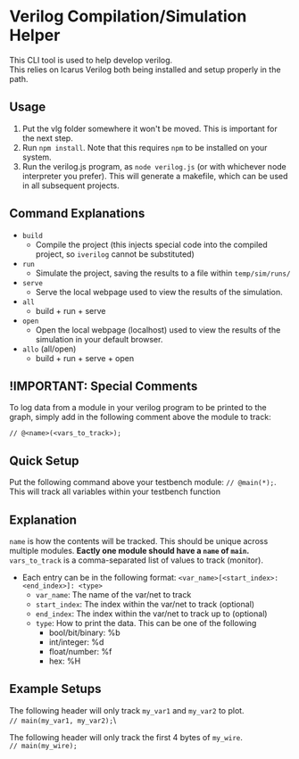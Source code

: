 # Verilog Compilation/Simulation Helper
This CLI tool is used to help develop verilog.\
This relies on Icarus Verilog both being installed and setup properly in the path.

## Usage
1. Put the vlg folder somewhere it won't be moved. This is important for the next step.
2. Run `npm install`. Note that this requires `npm` to be installed on your system.
3. Run the verilog.js program, as `node verilog.js` (or with whichever node interpreter you prefer). This will generate a makefile, which can be used in all subsequent projects.

## Command Explanations
* `build`
  * Compile the project (this injects special code into the compiled project, so `iverilog` cannot be substituted)
* `run`
  * Simulate the project, saving the results to a file within `temp/sim/runs/`
* `serve`
  * Serve the local webpage used to view the results of the simulation.
* `all`
  * build + run + serve
* `open`
  * Open the local webpage (localhost) used to view the results of the simulation in your default browser.
* `allo` (all/open)
  * build + run + serve + open

## !IMPORTANT: Special Comments
To log data from a module in your verilog program to be printed to the graph, simply add in the following comment above the module to track:
```
// @<name>(<vars_to_track>);
```

## Quick Setup
Put the following command above your testbench module: `// @main(*);`. This will track all variables within your testbench function

## Explanation
`name` is how the contents will be tracked. This should be unique across multiple modules. **Eactly one module should have a `name` of `main`.**\
`vars_to_track` is a comma-separated list of values to track (monitor).
* Each entry can be in the following format: `<var_name>[<start_index>:<end_index>]: <type>`
  * `var_name`: The name of the var/net to track
  * `start_index`: The index within the var/net to track (optional)
  * `end_index`: The index within the var/net to track up to (optional)
  * `type`: How to print the data. This can be one of the following
    * bool/bit/binary: %b
    * int/integer: %d
    * float/number: %f
    * hex: %H

## Example Setups

The following header will only track `my_var1` and `my_var2` to plot.\
`// main(my_var1, my_var2);`\

The following header will only track the first 4 bytes of `my_wire`.\
`// main(my_wire);`
